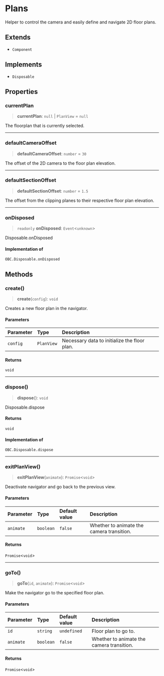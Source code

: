 # Plans

Helper to control the camera and easily define and navigate 2D floor plans.

## Extends

- `Component`

## Implements

- `Disposable`

## Properties

### currentPlan

> **currentPlan**: `null` \| `PlanView` = `null`

The floorplan that is currently selected.

***

### defaultCameraOffset

> **defaultCameraOffset**: `number` = `30`

The offset of the 2D camera to the floor plan elevation.

***

### defaultSectionOffset

> **defaultSectionOffset**: `number` = `1.5`

The offset from the clipping planes to their respective floor plan elevation.

***

### onDisposed

> `readonly` **onDisposed**: `Event`\<`unknown`\>

Disposable.onDisposed

#### Implementation of

`OBC.Disposable.onDisposed`

## Methods

### create()

> **create**(`config`): `void`

Creates a new floor plan in the navigator.

#### Parameters

| Parameter | Type | Description |
| :------ | :------ | :------ |
| `config` | `PlanView` | Necessary data to initialize the floor plan. |

#### Returns

`void`

***

### dispose()

> **dispose**(): `void`

Disposable.dispose

#### Returns

`void`

#### Implementation of

`OBC.Disposable.dispose`

***

### exitPlanView()

> **exitPlanView**(`animate`): `Promise`\<`void`\>

Deactivate navigator and go back to the previous view.

#### Parameters

| Parameter | Type | Default value | Description |
| :------ | :------ | :------ | :------ |
| `animate` | `boolean` | `false` | Whether to animate the camera transition. |

#### Returns

`Promise`\<`void`\>

***

### goTo()

> **goTo**(`id`, `animate`): `Promise`\<`void`\>

Make the navigator go to the specified floor plan.

#### Parameters

| Parameter | Type | Default value | Description |
| :------ | :------ | :------ | :------ |
| `id` | `string` | `undefined` | Floor plan to go to. |
| `animate` | `boolean` | `false` | Whether to animate the camera transition. |

#### Returns

`Promise`\<`void`\>
